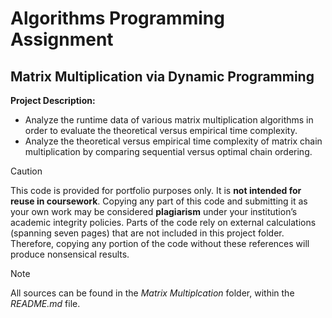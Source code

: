 # Algorithms Programming Assignment

## Matrix Multiplication via Dynamic Programming

**Project Description:**
* Analyze the runtime data of various matrix multiplication algorithms in order to evaluate the theoretical versus empirical time complexity.
* Analyze the theoretical versus empirical time complexity of matrix chain multiplication by comparing sequential versus optimal chain ordering.

> [!CAUTION]
> This code is provided for portfolio purposes only. It is **not intended for reuse in coursework**. Copying any part of this code and submitting it as your own work may be considered **plagiarism** under your institution’s academic integrity policies.
> Parts of the code rely on external calculations (spanning seven pages) that are not included in this project folder. Therefore, copying any portion of the code without these references will produce nonsensical results.

> [!NOTE]
> All sources can be found in the *Matrix Multiplcation* folder, within the *README.md* file. 
